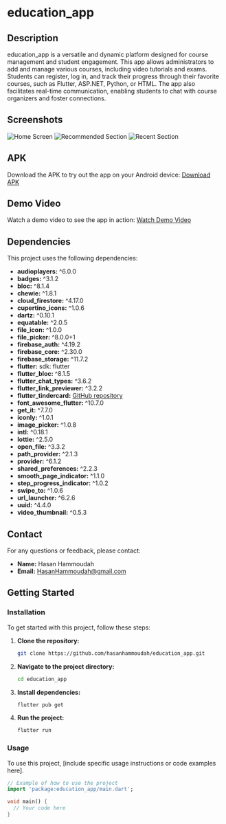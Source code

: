 # education_app

## Description

education_app is a versatile and dynamic platform designed for course management and student engagement. This app allows administrators to add and manage various courses, including video tutorials and exams. Students can register, log in, and track their progress through their favorite courses, such as Flutter, ASP.NET, Python, or HTML. The app also facilitates real-time communication, enabling students to chat with course organizers and foster connections.

## Screenshots

![Home Screen](assets/screenshots/home_screen.png)
![Recommended Section](assets/screenshots/recommended_section.png)
![Recent Section](assets/screenshots/recent_section.png)

## APK

Download the APK to try out the app on your Android device:
[Download APK](https://example.com/downloads/sleep_app_ui.apk)

## Demo Video

Watch a demo video to see the app in action:
[Watch Demo Video](https://example.com/videos/sleep_app_ui_demo.mp4)

## Dependencies

This project uses the following dependencies:

- **audioplayers:** ^6.0.0
- **badges:** ^3.1.2
- **bloc:** ^8.1.4
- **chewie:** ^1.8.1
- **cloud_firestore:** ^4.17.0
- **cupertino_icons:** ^1.0.6
- **dartz:** ^0.10.1
- **equatable:** ^2.0.5
- **file_icon:** ^1.0.0
- **file_picker:** ^8.0.0+1
- **firebase_auth:** ^4.19.2
- **firebase_core:** ^2.30.0
- **firebase_storage:** ^11.7.2
- **flutter:** sdk: flutter
- **flutter_bloc:** ^8.1.5
- **flutter_chat_types:** ^3.6.2
- **flutter_link_previewer:** ^3.2.2
- **flutter_tindercard:** [GitHub repository](https://github.com/NonymousMorlock/flutter_tindercard.git)
- **font_awesome_flutter:** ^10.7.0
- **get_it:** ^7.7.0
- **iconly:** ^1.0.1
- **image_picker:** ^1.0.8
- **intl:** ^0.18.1
- **lottie:** ^2.5.0
- **open_file:** ^3.3.2
- **path_provider:** ^2.1.3
- **provider:** ^6.1.2
- **shared_preferences:** ^2.2.3
- **smooth_page_indicator:** ^1.1.0
- **step_progress_indicator:** ^1.0.2
- **swipe_to:** ^1.0.6
- **url_launcher:** ^6.2.6
- **uuid:** ^4.4.0
- **video_thumbnail:** ^0.5.3

## Contact

For any questions or feedback, please contact:

- **Name:** Hasan Hammoudah
- **Email:** [HasanHammoudah@gmail.com](mailto:HasanHammoudah@gmail.com)

## Getting Started

### Installation

To get started with this project, follow these steps:

1. **Clone the repository:**
    ```bash
    git clone https://github.com/hasanhammoudah/education_app.git
    ```

2. **Navigate to the project directory:**
    ```bash
    cd education_app
    ```

3. **Install dependencies:**
    ```bash
    flutter pub get
    ```

4. **Run the project:**
    ```bash
    flutter run
    ```

### Usage

To use this project, [include specific usage instructions or code examples here].

```dart
// Example of how to use the project
import 'package:education_app/main.dart';

void main() {
  // Your code here
}
